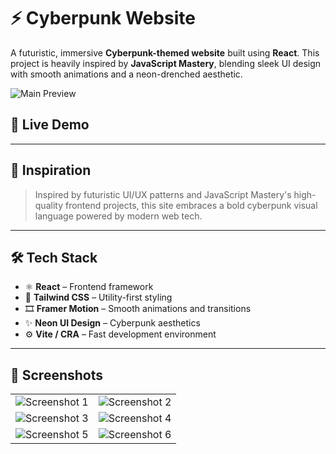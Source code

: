 # ⚡ Cyberpunk Website

A futuristic, immersive **Cyberpunk-themed website** built using **React**. This project is heavily inspired by **JavaScript Mastery**, blending sleek UI design with smooth animations and a neon-drenched aesthetic.

![Main Preview](https://github.com/user-attachments/assets/49aa90bb-23b8-47e6-abac-eae3ce3c739a)

## 🚀 Live Demo


---

## 🎯 Inspiration

> Inspired by futuristic UI/UX patterns and JavaScript Mastery's high-quality frontend projects, this site embraces a bold cyberpunk visual language powered by modern web tech.

---

## 🛠 Tech Stack

- ⚛️ **React** – Frontend framework
- 🎨 **Tailwind CSS** – Utility-first styling
- 🎞️ **Framer Motion** – Smooth animations and transitions
- ✨ **Neon UI Design** – Cyberpunk aesthetics
- ⚙️ **Vite / CRA** – Fast development environment

---

## 📸 Screenshots

| | |
|:--:|:--:|
| ![Screenshot 1](https://github.com/user-attachments/assets/04946566-1faf-4f1a-bdbf-a915890ed361) | ![Screenshot 2](https://github.com/user-attachments/assets/c11f53ac-4908-47c7-9e3f-6b60bd1e0dac) |
| ![Screenshot 3](https://github.com/user-attachments/assets/3b2b5fbf-0dfc-4e69-b7c3-cb7c6a45e725) | ![Screenshot 4](https://github.com/user-attachments/assets/976e5f7f-7370-4c39-87d9-339d5e0a5246) |
| ![Screenshot 5](https://github.com/user-attachments/assets/936c64a9-f39a-4d97-b135-b4b9e021b06f) | ![Screenshot 6](https://github.com/user-attachments/assets/5d9d659d-3701-48b1-ad9f-e65ded8816a1) |
